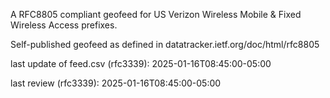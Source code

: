 

A RFC8805 compliant geofeed for US Verizon Wireless Mobile & Fixed Wireless Access prefixes.

Self-published geofeed as defined in datatracker.ietf.org/doc/html/rfc8805

last update of feed.csv (rfc3339): 2025-01-16T08:45:00-05:00

last review (rfc3339): 2025-01-16T08:45:00-05:00